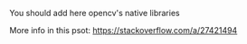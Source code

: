 You should add here opencv's native libraries

More info in this psot: https://stackoverflow.com/a/27421494
